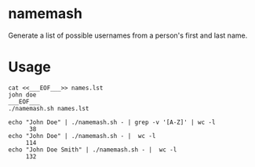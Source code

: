 # namemash
Generate a list of possible usernames from a person's first and last name.

# Usage
```
cat <<___EOF___>> names.lst
john doe
___EOF___
./namemash.sh names.lst

echo "John Doe" | ./namemash.sh - | grep -v '[A-Z]' | wc -l
      38
echo "John Doe" | ./namemash.sh - |  wc -l
     114
echo "John Doe Smith" | ./namemash.sh - |  wc -l
     132
```

